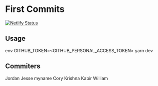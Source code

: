 # First Commits

[![Netlify Status](https://api.netlify.com/api/v1/badges/24cf866c-2998-41c1-95f5-7f527d8f4157/deploy-status)](https://app.netlify.com/sites/competent-ritchie-60cd06/deploys)

## Usage
env GITHUB_TOKEN=<GITHUB_PERSONAL_ACCESS_TOKEN> yarn dev

## Commiters
Jordan
Jesse
myname
Cory
Krishna
Kabir
William
